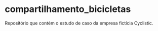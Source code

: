 # compartilhamento_bicicletas
Repositório que contém o estudo de caso da empresa fictícia Cyclistic.
